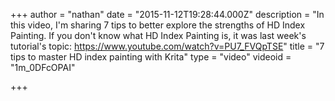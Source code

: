 +++
author = "nathan"
date = "2015-11-12T19:28:44.000Z"
description = "In this video, I'm sharing 7 tips to better explore the strengths of HD Index Painting. If you don't know what HD Index Painting is, it was last week's tutorial's topic: https://www.youtube.com/watch?v=PU7_FVQpTSE"
title = "7 tips to master HD index painting with Krita"
type = "video"
videoid = "1m_0DFcOPAI"

+++

